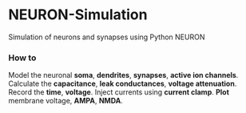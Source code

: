 # NEURON-Simulation
Simulation of neurons and synapses using Python NEURON

### How to
Model the neuronal **soma**, **dendrites**, **synapses**, **active ion channels**.
Calculate the **capacitance**, **leak conductances**, **voltage attenuation**.
Record the **time**, **voltage**.
Inject currents using **current clamp**.
**Plot** membrane voltage, **AMPA**, **NMDA**.
